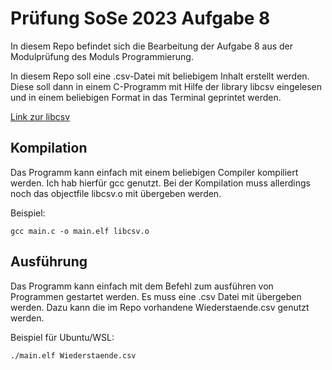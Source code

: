 # Prüfung SoSe 2023 Aufgabe 8
In diesem Repo befindet sich die Bearbeitung der Aufgabe 8 aus der Modulprüfung des Moduls Programmierung.

In diesem Repo soll eine .csv-Datei mit beliebigem Inhalt erstellt werden. Diese soll dann in einem C-Programm mit Hilfe der library libcsv eingelesen und in einem beliebigen Format in das Terminal geprintet werden.

[Link zur libcsv](https://github.com/rgamble/libcsv)

## Kompilation
Das Programm kann einfach mit einem beliebigen Compiler kompiliert werden. Ich hab hierfür gcc genutzt. Bei der Kompilation muss allerdings noch das objectfile libcsv.o mit übergeben werden.

Beispiel:
```
gcc main.c -o main.elf libcsv.o
```

## Ausführung 
Das Programm kann einfach mit dem Befehl zum ausführen von Programmen gestartet werden. Es muss eine .csv Datei mit übergeben werden. Dazu kann die im Repo vorhandene Wiederstaende.csv genutzt werden. 

Beispiel für Ubuntu/WSL:
```
./main.elf Wiederstaende.csv
```

